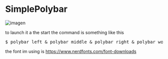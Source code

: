 # SimplePolybar
![imagen](https://github.com/sCaptor/SimplePolybar/assets/78771368/11aeb406-7a17-4da3-bc71-c97b6facf2f9)

to launch it a the start the command is something like this 
<pre>
$ polybar left & polybar middle & polybar right & polybar wofofi &
</pre>
the font im using is <a>https://www.nerdfonts.com/font-downloads</a>
